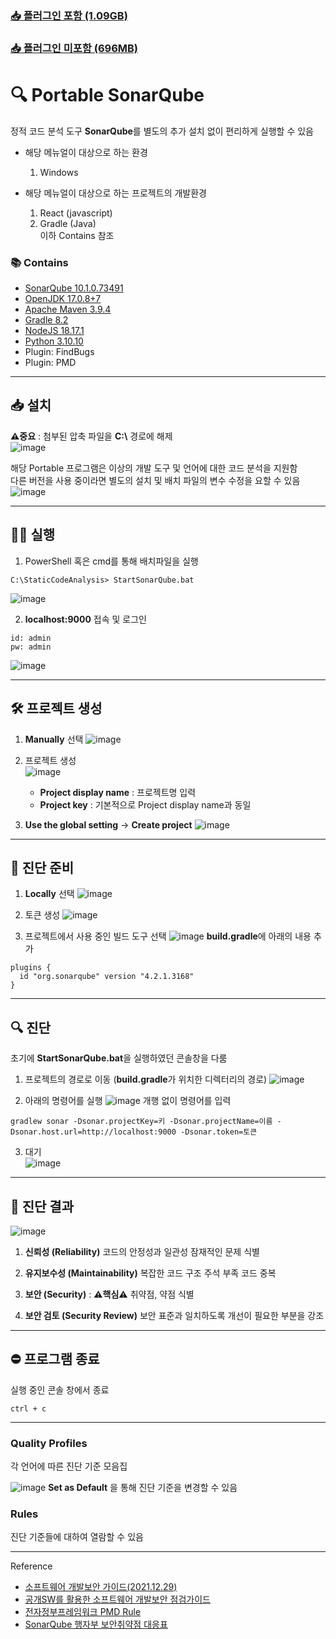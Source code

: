 ### [📥️ 플러그인 포함 (1.09GB)](https://drive.google.com/open?id=1A5LsWv1XZ70j1onYTFyVOTSqL5z6H8pL&usp=drive_fs)
### [📥️ 플러그인 미포함 (696MB)](https://drive.google.com/open?id=1AAypVbSScndX4peayZE9xHUkDp1nejeP&usp=drive_fs)

# 🔍️ Portable SonarQube

정적 코드 분석 도구 **SonarQube**를 별도의 추가 설치 없이 편리하게 실행할 수 있음

- 해당 메뉴얼이 대상으로 하는 환경

  1. Windows

- 해당 메뉴얼이 대상으로 하는 프로젝트의 개발환경

  1. React (javascript)
  2. Gradle (Java)  
  이하 Contains 참조

### 📚️ Contains
- [SonarQube 10.1.0.73491](https://www.sonarsource.com/open-source-editions/)
- [OpenJDK 17.0.8+7](https://adoptium.net/temurin/releases/)
- [Apache Maven 3.9.4](https://maven.apache.org/download.cgi)
- [Gradle 8.2](https://gradle.org/releases/)
- [NodeJS 18.17.1](https://nodejs.org/ko/download)
- [Python 3.10.10](https://www.python.org/downloads/windows/)
- Plugin: FindBugs
- Plugin: PMD

___
## 📥️ 설치

**⚠️중요** : 첨부된 압축 파일을 **C:\\** 경로에 해제  
![image](https://github.com/SJ70/SonarQubePortable/assets/50670730/a710b399-1597-422d-aab1-8c84e468ef11)

해당 Portable 프로그램은 이상의 개발 도구 및 언어에 대한 코드 분석을 지원함  
다른 버전을 사용 중이라면 별도의 설치 및 배치 파일의 변수 수정을 요할 수 있음  
![image](https://github.com/SJ70/SonarQubePortable/assets/50670730/c58e2b38-3afa-45ca-b808-b03af27f7e87)

___
## 🏃‍♂ 실행

1. PowerShell 혹은 cmd를 통해 배치파일을 실행
``` 
C:\StaticCodeAnalysis> StartSonarQube.bat
```
![image](https://github.com/SJ70/SonarQubePortable/assets/50670730/054e3378-238c-42d1-8063-7f890400ff39)

2. **localhost:9000** 접속 및 로그인
```
id: admin
pw: admin
```
![image](https://github.com/SJ70/SonarQubePortable/assets/50670730/2f9a948e-fde7-4e9e-8cc4-4c145c77e48d)

___
## 🛠️ 프로젝트 생성

1. **Manually** 선택
![image](https://github.com/SJ70/SonarQubePortable/assets/50670730/6e875ca3-decb-4a5f-9b52-63b015a317eb)

2. 프로젝트 생성  
![image](https://github.com/SJ70/SonarQubePortable/assets/50670730/4a7cff7b-0a71-4793-98b1-8eb9c155cbbe)
   - **Project display name** : 프로젝트명 입력
   - **Project key** : 기본적으로 Project display name과 동일

3. **Use the global setting** -> **Create project**
![image](https://github.com/SJ70/SonarQubePortable/assets/50670730/160751d2-26db-4bab-a48e-1799048b46f8)

___
## 🔎 진단 준비

1. **Locally** 선택
![image](https://github.com/SJ70/SonarQubePortable/assets/50670730/ac96cf00-6d8d-451c-a115-eb934a68816d)

2. 토큰 생성
![image](https://github.com/SJ70/SonarQubePortable/assets/50670730/140e03d0-5464-4a0f-8f1b-f3acae171f55)

3. 프로젝트에서 사용 중인 빌드 도구 선택
![image](https://github.com/SJ70/SonarQubePortable/assets/50670730/fd95c848-2d42-49b3-9858-b228c282874a)
**build.gradle**에 아래의 내용 추가
```
plugins {
  id "org.sonarqube" version "4.2.1.3168"
}
```

___
## 🔍️ 진단

초기에 **StartSonarQube.bat**을 실행하였던 콘솔창을 다룸  

1. 프로젝트의 경로로 이동 (**build.gradle**가 위치한 디렉터리의 경로)
![image](https://github.com/SJ70/SonarQubePortable/assets/50670730/3d64a761-f60c-461f-be5d-41ac0cbbba23)

2. 아래의 명령어를 실행
![image](https://github.com/SJ70/SonarQubePortable/assets/50670730/24b7d95d-ffcd-4ba4-9c3b-46404206559f)
개행 없이 명령어를 입력
```
gradlew sonar -Dsonar.projectKey=키 -Dsonar.projectName=이름 -Dsonar.host.url=http://localhost:9000 -Dsonar.token=토큰
```

3. 대기  
![image](https://github.com/SJ70/SonarQubePortable/assets/50670730/5376f8e7-30b6-447b-a18e-670cbd73ac37)

___
## 📄 진단 결과

![image](https://github.com/SJ70/SonarQubePortable/assets/50670730/71ee659f-b029-45b1-bdef-d73cd465aa36)

1. **신뢰성 (Reliability)**
코드의 안정성과 일관성
잠재적인 문제 식별

2. **유지보수성 (Maintainability)**
복잡한 코드 구조
주석 부족
코드 중복

3. **보안 (Security)** : **⚠️핵심⚠️**
취약점, 약점 식별

4. **보안 검토 (Security Review)**
보안 표준과 일치하도록 개선이 필요한 부분을 강조


___
## ⛔️ 프로그램 종료
실행 중인 콘솔 창에서 종료  
```
ctrl + c
```

---
### Quality Profiles
각 언어에 따른 진단 기준 모음집  

![image](https://github.com/SJ70/SonarQubePortable/assets/50670730/4131e627-fc76-4d3b-9d0e-8da2acc4206f)
**Set as Default** 을 통해 진단 기준을 변경할 수 있음  

### Rules
진단 기준들에 대하여 열람할 수 있음  

___
Reference
- [소프트웨어 개발보안 가이드(2021.12.29)](https://www.kisa.or.kr/2060204/form?postSeq=5&lang_type=KO&page=1)
- [공개SW를 활용한 소프트웨어 개발보안 점검가이드](https://www.kisa.or.kr/2060204/form?postSeq=10&lang_type=KO)
- [전자정부프레임워크 PMD Rule](https://www.egovframe.go.kr/wiki/doku.php?id=egovframework:dev:imp:inspection)
- [SonarQube 행자부 보안취약점 대응표](https://confluence.curvc.com/pages/releaseview.action?pageId=33327477)
